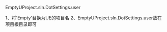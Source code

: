 EmptyUProject.sln.DotSettings.user

1、将'Empty'替换为UE的项目名
2、EmptyUProject.sln.DotSettings.user放在项目根目录即可